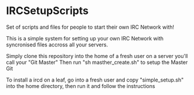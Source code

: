 IRCSetupScripts
===============

Set of scripts and files for people to start their own IRC Network with!


This is a simple system for setting up your own IRC Network with syncronised files accross all your servers.

Simply clone this repository into the home of a fresh user on a server you'll call your "Git Master"
Then run "sh masther_create.sh" to setup the Master Git

To install a ircd on a leaf, go into a fresh user and copy "simple_setup.sh" into the home directory, then run it and follow the instructions
